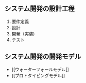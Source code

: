 ## システム開発の設計工程
1. 要件定義
2. 設計
3. 開発（実装)
4. テスト

## システム開発の開発モデル
- [[ウォーターフォールモデル]]
- [[プロトタイピングモデル]]
